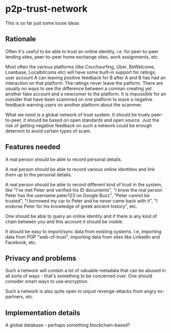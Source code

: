 # p2p-trust-network

This is so far just some loose ideas

## Rationale

Often it's useful to be able to trust an online identity, i.e. for peer-to-peer lending sites, peer-to-peer home exchange sites, work assignments, etc.

Most often the various platforms (like Couchsurfing, Uber, BeWelcome, Loanbase, Localbitcoins etc) will have some built-in support for ratings; user account A can leaving positive feedback for B after A and B has had an interaction on that platform.  The ratings never leave the patform.  There are usually no ways to see the difference between a conman creating yet another fake account and a newcomer to the platform.  It is impossible for an outsider that have been scammed on one platform to leave a negative feedback warning users on another platform about the scammer.

What we need is a global network of trust system.  It should be truely peer-to-peer, it should be based on open standards and open source.  Just the risk of getting negative feedback on such a network could be enough deterrent to avoid certain types of scam.

## Features needed

A real person should be able to record personal details.

A real person should be able to record various online identities and link them up to the personal details.

A real person should be able to record different kind of trust in the system, like "I've met Peter and verified his ID documents", "I know the real person Peter has the username peter123 on Google Buzz", "Peter cannot be trusted", "I borrowed my car to Peter and he never came back with it", "I endorse Peter for his knowledge of greek ancient history", etc.

One should be able to query an online identity and if there is any kind of chain between you and this account it should be visible.

It should be easy to import/sync data from existing systems.  I.e, importing data from PGP "web-of-trust", importing data from sites like LinkedIn and Facebook, etc.

## Privacy and problems

Such a network will contain a lot of valuable metadata that can be abused in all sorts of ways - that's something to be concerned over.  One should consider smart ways to use encryption.

Such a network is also quite open to unjust revenge-attacks from angry ex-partners, etc.

## Implementation details

A global database - perhaps something blockchain-based?
